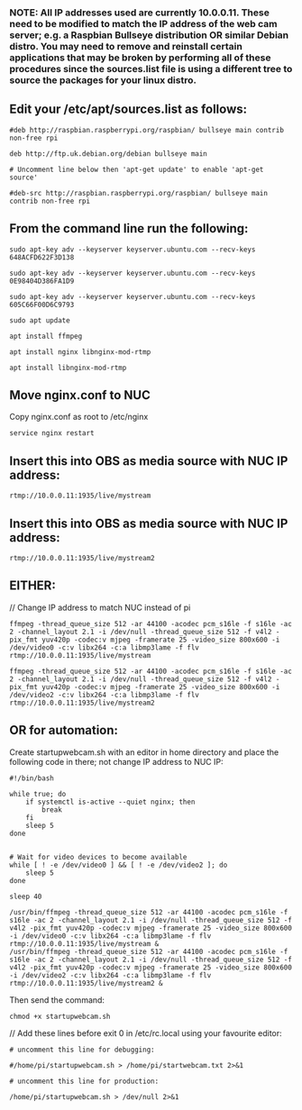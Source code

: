 ###  NOTE: All IP addresses used are currently 10.0.0.11.  These need to be modified to match the IP address of the web cam server; e.g. a Raspbian Bullseye distribution OR similar Debian distro.  You may need to remove and reinstall certain applications that may be broken by performing all of these procedures since the sources.list file is using a different tree to source the packages for your linux distro. 

## Edit your /etc/apt/sources.list as follows:

```
#deb http://raspbian.raspberrypi.org/raspbian/ bullseye main contrib non-free rpi

deb http://ftp.uk.debian.org/debian bullseye main

# Uncomment line below then 'apt-get update' to enable 'apt-get source'

#deb-src http://raspbian.raspberrypi.org/raspbian/ bullseye main contrib non-free rpi
```

## From the command line run the following:

```
sudo apt-key adv --keyserver keyserver.ubuntu.com --recv-keys 648ACFD622F3D138

sudo apt-key adv --keyserver keyserver.ubuntu.com --recv-keys 0E98404D386FA1D9

sudo apt-key adv --keyserver keyserver.ubuntu.com --recv-keys 605C66F00D6C9793

sudo apt update

apt install ffmpeg

apt install nginx libnginx-mod-rtmp

apt install libnginx-mod-rtmp
```

## Move nginx.conf to NUC
Copy nginx.conf as root to /etc/nginx

```service nginx restart```

## Insert this into OBS as media source with NUC IP address:
```rtmp://10.0.0.11:1935/live/mystream```

## Insert this into OBS as media source with NUC IP address:
```rtmp://10.0.0.11:1935/live/mystream2```


## EITHER:
// Change IP address to match NUC instead of pi
```
ffmpeg -thread_queue_size 512 -ar 44100 -acodec pcm_s16le -f s16le -ac 2 -channel_layout 2.1 -i /dev/null -thread_queue_size 512 -f v4l2 -pix_fmt yuv420p -codec:v mjpeg -framerate 25 -video_size 800x600 -i /dev/video0 -c:v libx264 -c:a libmp3lame -f flv rtmp://10.0.0.11:1935/live/mystream
```
```
ffmpeg -thread_queue_size 512 -ar 44100 -acodec pcm_s16le -f s16le -ac 2 -channel_layout 2.1 -i /dev/null -thread_queue_size 512 -f v4l2 -pix_fmt yuv420p -codec:v mjpeg -framerate 25 -video_size 800x600 -i /dev/video2 -c:v libx264 -c:a libmp3lame -f flv rtmp://10.0.0.11:1935/live/mystream2
```
## OR for automation:
Create startupwebcam.sh with an editor in home directory and place the following code in there; not change IP address to NUC IP:
```
#!/bin/bash

while true; do
    if systemctl is-active --quiet nginx; then
        break
    fi
    sleep 5
done


# Wait for video devices to become available
while [ ! -e /dev/video0 ] && [ ! -e /dev/video2 ]; do
    sleep 5
done

sleep 40

/usr/bin/ffmpeg -thread_queue_size 512 -ar 44100 -acodec pcm_s16le -f s16le -ac 2 -channel_layout 2.1 -i /dev/null -thread_queue_size 512 -f v4l2 -pix_fmt yuv420p -codec:v mjpeg -framerate 25 -video_size 800x600 -i /dev/video0 -c:v libx264 -c:a libmp3lame -f flv rtmp://10.0.0.11:1935/live/mystream &
/usr/bin/ffmpeg -thread_queue_size 512 -ar 44100 -acodec pcm_s16le -f s16le -ac 2 -channel_layout 2.1 -i /dev/null -thread_queue_size 512 -f v4l2 -pix_fmt yuv420p -codec:v mjpeg -framerate 25 -video_size 800x600 -i /dev/video2 -c:v libx264 -c:a libmp3lame -f flv rtmp://10.0.0.11:1935/live/mystream2 &
```
Then send the command:

```chmod +x startupwebcam.sh```

// Add these lines before exit 0 in /etc/rc.local using your favourite editor:
```
# uncomment this line for debugging:

#/home/pi/startupwebcam.sh > /home/pi/startwebcam.txt 2>&1

# uncomment this line for production:

/home/pi/startupwebcam.sh > /dev/null 2>&1
```
